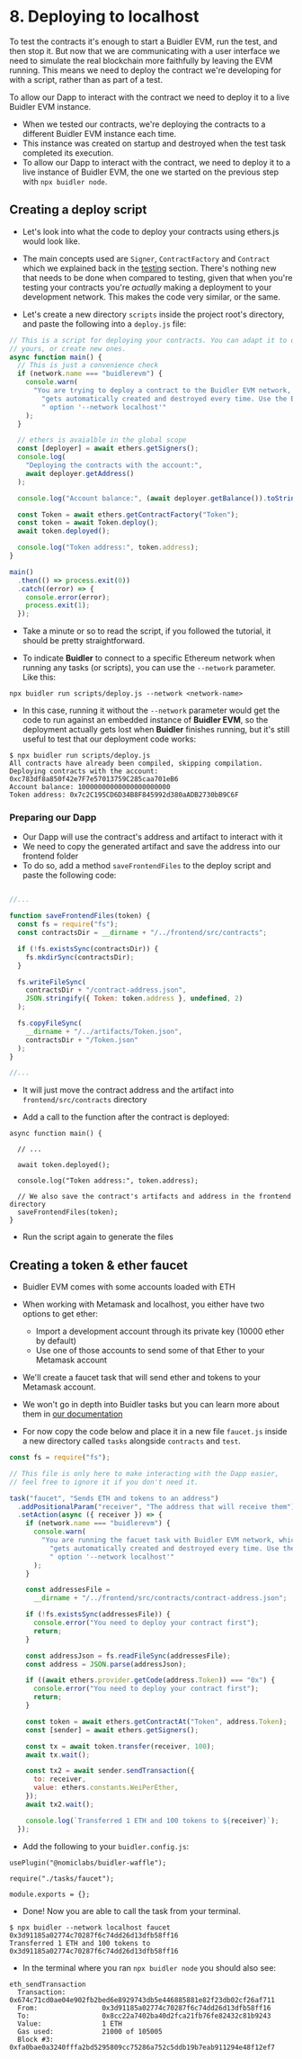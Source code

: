 # 8. Deploying to localhost

To test the contracts it's enough to start a Buidler EVM, run the test, and then stop it. But now that we are communicating with a user interface we need to simulate 
the real blockchain more faithfully by leaving the EVM running. This means we need to deploy the contract we're developing for with a script, rather than as part of a test.

To allow our Dapp to interact with the contract we need to deploy it to a live Buidler EVM instance. 

- When we tested our contracts, we're deploying the contracts to a different Buidler EVM instance each time. 
- This instance was created on startup and destroyed when the test task completed its execution.
- To allow our Dapp to interact with the contract, we need to deploy it to a live instance of Buidler EVM, the one we started on the previous step with `npx buidler node`.

## Creating a deploy script

- Let's look into what the code to deploy your contracts using ethers.js would look like.
- The main concepts used are `Signer`, `ContractFactory` and `Contract` which we explained back in the [testing](testing-contracts.md) section. There's nothing new that needs to be done when compared to testing, given that when you're testing your contracts you're *actually* making a deployment to your development network. This makes the code very similar, or the same.


- Let's create a new directory `scripts` inside the project root's directory, and paste the following into a `deploy.js` file:

```js
// This is a script for deploying your contracts. You can adapt it to deploy
// yours, or create new ones.
async function main() {
  // This is just a convenience check
  if (network.name === "buidlerevm") {
    console.warn(
      "You are trying to deploy a contract to the Buidler EVM network, which" +
        "gets automatically created and destroyed every time. Use the Buidler" +
        " option '--network localhost'"
    );
  }

  // ethers is avaialble in the global scope
  const [deployer] = await ethers.getSigners();
  console.log(
    "Deploying the contracts with the account:",
    await deployer.getAddress()
  );

  console.log("Account balance:", (await deployer.getBalance()).toString());

  const Token = await ethers.getContractFactory("Token");
  const token = await Token.deploy();
  await token.deployed();

  console.log("Token address:", token.address);
}

main()
  .then(() => process.exit(0))
  .catch((error) => {
    console.error(error);
    process.exit(1);
  });

```

- Take a minute or so to read the script, if you followed the tutorial, it should be pretty straightforward.

- To indicate **Buidler** to connect to a specific Ethereum network when running any tasks (or scripts), you can use the `--network` parameter. Like this:

```
npx buidler run scripts/deploy.js --network <network-name>
```

- In this case, running it without the `--network` parameter would get the code to run against an embedded instance of **Buidler EVM**, so the deployment actually gets lost when **Buidler** finishes running, but it's still useful to test that our deployment code works:

```
$ npx buidler run scripts/deploy.js
All contracts have already been compiled, skipping compilation.
Deploying contracts with the account: 0xc783df8a850f42e7F7e57013759C285caa701eB6
Account balance: 10000000000000000000000
Token address: 0x7c2C195CD6D34B8F845992d380aADB2730bB9C6F
```

### Preparing our Dapp

- Our Dapp will use the contract's address and artifact to interact with it
- We need to copy the generated artifact and save the address into our frontend folder
- To do so, add a method `saveFrontendFiles` to the deploy script and paste the following code:

```js

//...

function saveFrontendFiles(token) {
  const fs = require("fs");
  const contractsDir = __dirname + "/../frontend/src/contracts";

  if (!fs.existsSync(contractsDir)) {
    fs.mkdirSync(contractsDir);
  }

  fs.writeFileSync(
    contractsDir + "/contract-address.json",
    JSON.stringify({ Token: token.address }, undefined, 2)
  );

  fs.copyFileSync(
    __dirname + "/../artifacts/Token.json",
    contractsDir + "/Token.json"
  );
}

//...
```

- It will just move the contract address and the artifact into `frontend/src/contracts` directory

- Add a call to the function after the contract is deployed:

```js{9,10}
async function main() {
  
  // ...

  await token.deployed();

  console.log("Token address:", token.address);

  // We also save the contract's artifacts and address in the frontend directory
  saveFrontendFiles(token);
}
```

- Run the script again to generate the files


## Creating a token & ether faucet

- Buidler EVM comes with some accounts loaded with ETH
- When working with Metamask and localhost, you either have two options to get ether:
  - Import a development account through its private key (10000 ether by default)
  - Use one of those accounts to send some of that Ether to your Metamask account

- We'll create a faucet task that will send ether and tokens to your Metamask account.
- We won't go in depth into Buidler tasks but you can learn more about them in [our documentation](../guides/create-task.html)
- For now copy the code below and place it in a new file `faucet.js` inside a new directory called `tasks` alongside `contracts` and `test`.

```js
const fs = require("fs");

// This file is only here to make interacting with the Dapp easier,
// feel free to ignore it if you don't need it.

task("faucet", "Sends ETH and tokens to an address")
  .addPositionalParam("receiver", "The address that will receive them")
  .setAction(async ({ receiver }) => {
    if (network.name === "buidlerevm") {
      console.warn(
        "You are running the facuet task with Buidler EVM network, which" +
          "gets automatically created and destroyed every time. Use the Buidler" +
          " option '--network localhost'"
      );
    }

    const addressesFile =
      __dirname + "/../frontend/src/contracts/contract-address.json";

    if (!fs.existsSync(addressesFile)) {
      console.error("You need to deploy your contract first");
      return;
    }

    const addressJson = fs.readFileSync(addressesFile);
    const address = JSON.parse(addressJson);

    if ((await ethers.provider.getCode(address.Token)) === "0x") {
      console.error("You need to deploy your contract first");
      return;
    }

    const token = await ethers.getContractAt("Token", address.Token);
    const [sender] = await ethers.getSigners();

    const tx = await token.transfer(receiver, 100);
    await tx.wait();

    const tx2 = await sender.sendTransaction({
      to: receiver,
      value: ethers.constants.WeiPerEther,
    });
    await tx2.wait();

    console.log(`Transferred 1 ETH and 100 tokens to ${receiver}`);
  });
```

- Add the following to your `buidler.config.js`:

```js{3}
usePlugin("@nomiclabs/buidler-waffle");

require("./tasks/faucet");

module.exports = {};
```

- Done! Now you are able to call the task from your terminal.

```
$ npx buidler --network localhost faucet 0x3d91185a02774c70287f6c74dd26d13dfb58ff16
Transferred 1 ETH and 100 tokens to 0x3d91185a02774c70287f6c74dd26d13dfb58ff16
```
- In the terminal where you ran `npx buidler node` you should also see: 
```
eth_sendTransaction
  Transaction:         0x674c71cd0ae04e902fb2bed6e8929743db5e446885881e82f23db02cf26af711
  From:                0x3d91185a02774c70287f6c74dd26d13dfb58ff16
  To:                  0x8cc22a7402ba40d2fca21fb76fe82432c81b9243
  Value:               1 ETH
  Gas used:            21000 of 105005
  Block #3:            0xfa0bae0a3240fffa2bd5295809cc75286a752c5ddb19b7eab911294e48f12ef7
```
